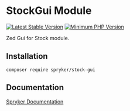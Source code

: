 # StockGui Module
[![Latest Stable Version](https://poser.pugx.org/spryker/stock-gui/v/stable.svg)](https://packagist.org/packages/spryker/stock-gui)
[![Minimum PHP Version](https://img.shields.io/badge/php-%3E%3D%207.4-8892BF.svg)](https://php.net/)

Zed Gui for Stock module.

## Installation

```
composer require spryker/stock-gui
```

## Documentation

[Spryker Documentation](https://documentation.spryker.com)
